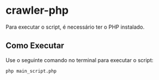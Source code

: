 # crawler-php

Para executar o script, é necessário ter o PHP instalado.

## Como Executar

Use o seguinte comando no terminal para executar o script:

```bash
php main_script.php


